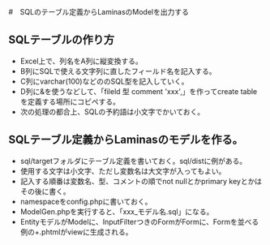 #　SQLのテーブル定義からLaminasのModelを出力する

## SQLテーブルの作り方
* Excel上で、列名をA列に縦変換する。
* B列にSQLで使える文字列に直したフィールド名を記入する。
* C列にvarchar(100)などののSQL型を記入していく。
* D列に&を使うなどして、「fileld 型 comment 'xxx',」を作ってcreate tableを定義する場所にコピペする。
* 次の処理の都合上、SQLの予約語は小文字でかいておく。

## SQLテーブル定義からLaminasのモデルを作る。
* sql/targetフォルダにテーブル定義を書いておく。sql/distに例がある。
* 使用する文字は小文字、ただし変数名は大文字が入ってもよい。
* 記入する順番は変数名、型、コメントの順でnot nullとかprimary keyとかはその後に書く。
* namespaceをconfig.phpに書いておく。
* ModelGen.phpを実行すると、「xxx_モデル名.sql」になる。
* EntityモデルがModelに、InputFilterつきのFormがFormに、Formを並べる例の+.phtmlがviewに生成される。

